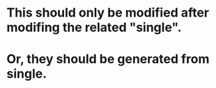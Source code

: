 # This should only be modified after modifing the related "single".
# Or, they should be generated from single.

